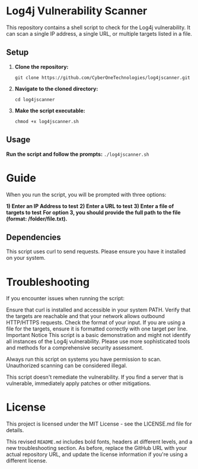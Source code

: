 # **Log4j Vulnerability Scanner**

This repository contains a shell script to check for the Log4j vulnerability. It can scan a single IP address, a single URL, or multiple targets listed in a file.

## **Setup**

1. **Clone the repository:**
    ```
    git clone https://github.com/CyberOneTechnologies/log4jscanner.git
    ```
	
2. **Navigate to the cloned directory:**
    ```
    cd log4jscanner
    ```
	
3. **Make the script executable:**
    ```
    chmod +x log4jscanner.sh
    ```


## **Usage**

**Run the script and follow the prompts:**
    ```
./log4jscanner.sh
    ```



# Guide

When you run the script, you will be prompted with three options:

**1) Enter an IP Address to test**
**2) Enter a URL to test**
**3) Enter a file of targets to test**
**For option 3, you should provide the full path to the file (format: /folder/file.txt).**

## Dependencies
This script uses curl to send requests. Please ensure you have it installed on your system.

# Troubleshooting
If you encounter issues when running the script:

Ensure that curl is installed and accessible in your system PATH.
Verify that the targets are reachable and that your network allows outbound HTTP/HTTPS requests.
Check the format of your input. If you are using a file for the targets, ensure it is formatted correctly with one target per line.
Important Notice
This script is a basic demonstration and might not identify all instances of the Log4j vulnerability. Please use more sophisticated tools and methods for a comprehensive security assessment.

Always run this script on systems you have permission to scan. Unauthorized scanning can be considered illegal.

This script doesn't remediate the vulnerability. If you find a server that is vulnerable, immediately apply patches or other mitigations.

# License
This project is licensed under the MIT License - see the LICENSE.md file for details.

This revised `README.md` includes bold fonts, headers at different levels, and a new troubleshooting section. As before, replace the GitHub URL with your actual repository URL, and update the license information if you're using a different license.
